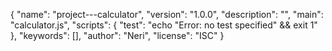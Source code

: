 {
  "name": "project---calculator",
  "version": "1.0.0",
  "description": "",
  "main": "calculator.js",
  "scripts": {
    "test": "echo \"Error: no test specified\" && exit 1"
  },
  "keywords": [],
  "author": "Neri",
  "license": "ISC"
}
